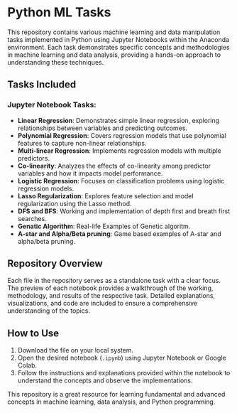 # Python ML Tasks

This repository contains various machine learning and data manipulation tasks implemented in Python using Jupyter Notebooks within the Anaconda environment. Each task demonstrates specific concepts and methodologies in machine learning and data analysis, providing a hands-on approach to understanding these techniques.

## Tasks Included

### Jupyter Notebook Tasks:
- **Linear Regression**: Demonstrates simple linear regression, exploring relationships between variables and predicting outcomes.
- **Polynomial Regression**: Covers regression models that use polynomial features to capture non-linear relationships.
- **Multi-linear Regression**: Implements regression models with multiple predictors.
- **Co-linearity**: Analyzes the effects of co-linearity among predictor variables and how it impacts model performance.
- **Logistic Regression**: Focuses on classification problems using logistic regression models.
- **Lasso Regularization**: Explores feature selection and model regularization using the Lasso method.
- **DFS and BFS**: Working and implementation of depth first and breath first searches.
- **Genatic Algorithm**: Real-life Examples of Genetic algoritm.
- **A-star and Alpha/Beta pruning**: Game based examples of A-star and alpha/beta pruning.

## Repository Overview
Each file in the repository serves as a standalone task with a clear focus. The preview of each notebook provides a walkthrough of the working, methodology, and results of the respective task. Detailed explanations, visualizations, and code are included to ensure a comprehensive understanding of the topics.

## How to Use
1. Download the file on your local system.
2. Open the desired notebook (`.ipynb`) using Jupyter Notebook or Google Colab.
3. Follow the instructions and explanations provided within the notebook to understand the concepts and observe the implementations.

This repository is a great resource for learning fundamental and advanced concepts in machine learning, data analysis, and Python programming.

